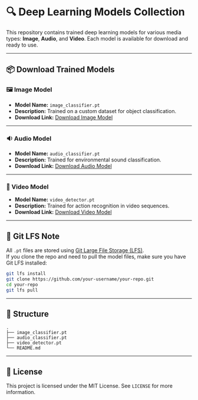 
# 🔍 Deep Learning Models Collection

This repository contains trained deep learning models for various media types: **Image**, **Audio**, and **Video**. Each model is available for download and ready to use.

---

## 📦 Download Trained Models

### 🖼️ Image Model

- **Model Name:** `image_classifier.pt`
- **Description:** Trained on a custom dataset for object classification.
- **Download Link:** [Download Image Model](https://your-download-link.com/image_classifier.pt)

---

### 🔉 Audio Model

- **Model Name:** `audio_classifier.pt`
- **Description:** Trained for environmental sound classification.
- **Download Link:** [Download Audio Model](https://your-download-link.com/audio_classifier.pt)

---

### 🎥 Video Model

- **Model Name:** `video_detector.pt`
- **Description:** Trained for action recognition in video sequences.
- **Download Link:** [Download Video Model](https://your-download-link.com/video_detector.pt)

---

## 💾 Git LFS Note

All `.pt` files are stored using [Git Large File Storage (LFS)](https://git-lfs.github.com/).  
If you clone the repo and need to pull the model files, make sure you have Git LFS installed:

```bash
git lfs install
git clone https://github.com/your-username/your-repo.git
cd your-repo
git lfs pull
```

---

## 📂 Structure

```
.
├── image_classifier.pt
├── audio_classifier.pt
├── video_detector.pt
└── README.md
```

---

## 📜 License

This project is licensed under the MIT License. See `LICENSE` for more information.
